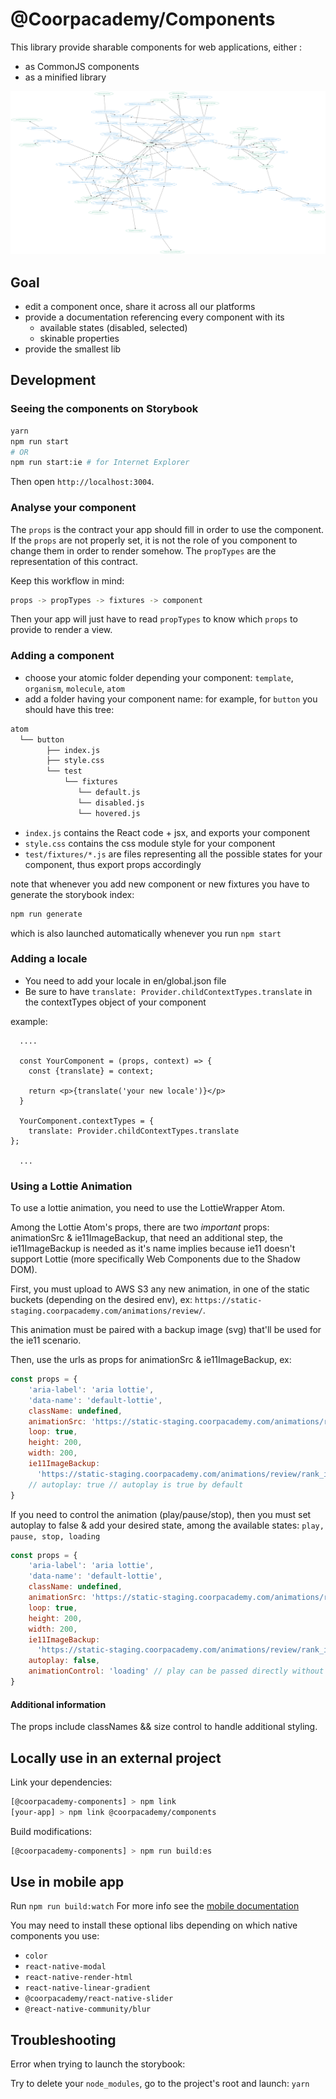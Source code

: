 # @Coorpacademy/Components

This library provide sharable components for web applications, either :

- as CommonJS components
- as a minified library

[![Components diagram](./doc/components.png)](./doc/components.svg)

## Goal

- edit a component once, share it across all our platforms
- provide a documentation referencing every component with its
  - available states (disabled, selected)
  - skinable properties
- provide the smallest lib

## Development

### Seeing the components on Storybook

```sh
yarn
npm run start
# OR
npm run start:ie # for Internet Explorer
```

Then open `http://localhost:3004`.

### Analyse your component

The `props` is the contract your app should fill in order to use the component.
If the `props` are not properly set, it is not the role of you component to change them in order to render somehow.
The `propTypes` are the representation of this contract.

Keep this workflow in mind:

```sh
props -> propTypes -> fixtures -> component
```

Then your app will just have to read `propTypes` to know which `props` to provide to render a view.

### Adding a component

- choose your atomic folder depending your component: `template`, `organism`, `molecule`, `atom`
- add a folder having your component name: for example, for `button` you should have this tree:

```sh
atom
  └── button
        ├── index.js
        ├── style.css
        └── test
            └── fixtures
               └── default.js
               └── disabled.js
               └── hovered.js
```

- `index.js` contains the React code + jsx, and exports your component
- `style.css` contains the css module style for your component
- `test/fixtures/*.js` are files representing all the possible states for your component, thus export props accordingly

note that whenever you add new component or new fixtures you have to generate the storybook index:

```sh
npm run generate
```

which is also launched automatically whenever you run `npm start`

### Adding a locale

- You need to add your locale in en/global.json file
- Be sure to have `translate: Provider.childContextTypes.translate` in the contextTypes object of your component

example:

```
  ....

  const YourComponent = (props, context) => {
    const {translate} = context;

    return <p>{translate('your new locale')}</p>
  }

  YourComponent.contextTypes = {
    translate: Provider.childContextTypes.translate
};

  ...
```

### Using a Lottie Animation

To use a lottie animation, you need to use the LottieWrapper Atom.

Among the Lottie Atom's props, there are two *important* props: animationSrc & ie11ImageBackup,
that need an additional step, the ie11ImageBackup is needed as it's name implies because ie11 doesn't
support Lottie (more specifically Web Components due to the Shadow DOM).

First, you must upload to AWS S3 any new animation, in one of the static buckets (depending on the desired env), ex:
`https://static-staging.coorpacademy.com/animations/review/`.

This animation must be paired with a backup image (svg) that'll be used for the ie11 scenario.

Then, use the urls as props for animationSrc & ie11ImageBackup, ex:

```javascript
const props = {
    'aria-label': 'aria lottie',
    'data-name': 'default-lottie',
    className: undefined,
    animationSrc: 'https://static-staging.coorpacademy.com/animations/review/rank.json',
    loop: true,
    height: 200,
    width: 200,
    ie11ImageBackup:
      'https://static-staging.coorpacademy.com/animations/review/rank_icon_congrats.svg',
    // autoplay: true // autoplay is true by default
}
```

If you need to control the animation (play/pause/stop), then you must set autoplay to false &
add your desired state, among the available states: `play, pause, stop, loading`

```javascript
const props = {
    'aria-label': 'aria lottie',
    'data-name': 'default-lottie',
    className: undefined,
    animationSrc: 'https://static-staging.coorpacademy.com/animations/review/rank.json',
    loop: true,
    height: 200,
    width: 200,
    ie11ImageBackup:
      'https://static-staging.coorpacademy.com/animations/review/rank_icon_congrats.svg',
    autoplay: false,
    animationControl: 'loading' // play can be passed directly without using loading first
}
```

#### Additional information

The props include classNames && size control to handle additional styling.

## Locally use in an external project

Link your dependencies:

```sh
[@coorpacademy-components] > npm link
[your-app] > npm link @coorpacademy/components
```

Build modifications:

```sh
[@coorpacademy-components] > npm run build:es
```

## Use in mobile app

Run `npm run build:watch`
For more info see the [mobile documentation](https://github.com/CoorpAcademy/mobile/blob/master/docs/local-sync.md)

You may need to install these optional libs depending on which native components you use:

- `color`
- `react-native-modal`
- `react-native-render-html`
- `react-native-linear-gradient`
- `@coorpacademy/react-native-slider`
- `@react-native-community/blur`

## Troubleshooting

Error when trying to launch the storybook:

Try to delete your ```node_modules```, go to the project's root and launch: ```yarn```
